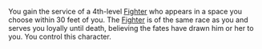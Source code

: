You gain the service of a 4th-level [Fighter](https://roll20.net/compendium/dnd5e/Fighter#h-Fighter) who appears in a space you choose within 30 feet of you. The [Fighter](https://roll20.net/compendium/dnd5e/Fighter#h-Fighter) is of the same race as you and serves you loyally until death, believing the fates have drawn him or her to you. You control this character.

